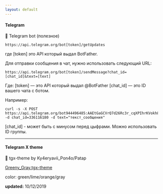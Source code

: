 ```yaml
---
layout: default
---
```


<h4>Telegram</h4>
🤖 Telegram bot (полезное)

```
https://api.telegram.org/bot[token]/getUpdates 
```
где [token] это API который выдал BotFather.

Для отправки сообщения в чат, нужно использовать следующий URL:
```
https://api.telegram.org/bot[token]/sendMessage?chat_id=[chat_id]&text=[text]
```
Где:
[token] — это API который выдал @BotFather
[chat_id] — это ID вашего чата с ботом.

Например:
```
curl -s -X POST https://api.telegram.org/bot944496485:AAEtGaGCVrQ7d26Rc3r_cqXPIhrKVokh8e4/sendMessage 
-d chat_id=336116180 -d text="текст_сообщения"
````
[chat_id] - может быть с минусом перед цыфрами. Можно использовать ID группы.

<hr>

<h4>Telegram X theme</h4>

🎨 tgx-theme by Ky4eryavii_Pon4o/Patap


[Greeny_Gray.tgx-theme](https://github.com/Ky4eryavii-Pon4o/Telegram-tweaks/blob/master/Greeny_Gray.tgx-theme)

color: green/lime/orange/gray

**updated:** 10/12/2019
